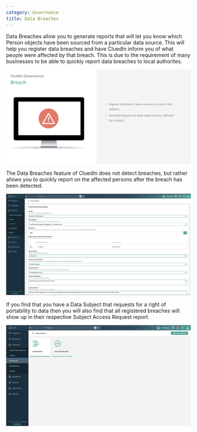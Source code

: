 ```yaml
---
category: Governance
title: Data Breaches
---
```


Data Breaches allow you to generate reports that will let you know which Person objects have been sourced from a particular data source. This will help you register data breaches and have CluedIn inform you of what people were affected by that breach. This is due to the requirement of many businesses to be able to quickly report data breaches to local authorites. 

![Diagram](intro-breach.png)  

The Data Breaches feature of CluedIn does not detect breaches, but rather allows you to quickly report on the affected persons after the breach has been detected. 

![Diagram](breach-form.png)  

If you find that you have a Data Subject that requests for a right of portability to data then you will also find that all registered breaches will show up in their respective Subject Access Request report. 

![Diagram](create-new-breach.png)  